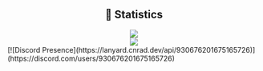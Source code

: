 <div align="center">
    <h2 align="center">🔴 Statistics</h2>
    <div>
        <img src="https://github-readme-stats.vercel.app/api?username=TanmayBoy&show_icons=true&bg_color=00000000">
    </div>
    <div>
        <img src="http://github-readme-streak-stats.herokuapp.com?user=TanmayBoy&theme=tokyonight_duo&hide_border=true&mode=weekly">
    </div>
</div>
[![Discord Presence](https://lanyard.cnrad.dev/api/930676201675165726)](https://discord.com/users/930676201675165726)

